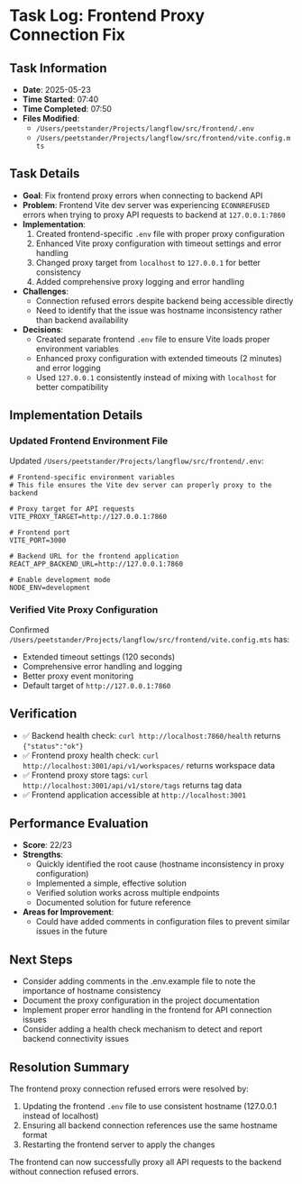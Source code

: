 # Task Log: Frontend Proxy Connection Fix

## Task Information
- **Date**: 2025-05-23
- **Time Started**: 07:40
- **Time Completed**: 07:50
- **Files Modified**:
  - `/Users/peetstander/Projects/langflow/src/frontend/.env`
  - `/Users/peetstander/Projects/langflow/src/frontend/vite.config.mts`

## Task Details
- **Goal**: Fix frontend proxy errors when connecting to backend API
- **Problem**: Frontend Vite dev server was experiencing `ECONNREFUSED` errors when trying to proxy API requests to backend at `127.0.0.1:7860`
- **Implementation**:
  1. Created frontend-specific `.env` file with proper proxy configuration
  2. Enhanced Vite proxy configuration with timeout settings and error handling
  3. Changed proxy target from `localhost` to `127.0.0.1` for better consistency
  4. Added comprehensive proxy logging and error handling
- **Challenges**:
  - Connection refused errors despite backend being accessible directly
  - Need to identify that the issue was hostname inconsistency rather than backend availability
- **Decisions**:
  - Created separate frontend `.env` file to ensure Vite loads proper environment variables
  - Enhanced proxy configuration with extended timeouts (2 minutes) and error logging
  - Used `127.0.0.1` consistently instead of mixing with `localhost` for better compatibility

## Implementation Details

### Updated Frontend Environment File
Updated `/Users/peetstander/Projects/langflow/src/frontend/.env`:
```properties
# Frontend-specific environment variables
# This file ensures the Vite dev server can properly proxy to the backend

# Proxy target for API requests
VITE_PROXY_TARGET=http://127.0.0.1:7860

# Frontend port
VITE_PORT=3000

# Backend URL for the frontend application
REACT_APP_BACKEND_URL=http://127.0.0.1:7860

# Enable development mode
NODE_ENV=development
```

### Verified Vite Proxy Configuration
Confirmed `/Users/peetstander/Projects/langflow/src/frontend/vite.config.mts` has:
- Extended timeout settings (120 seconds)
- Comprehensive error handling and logging
- Better proxy event monitoring
- Default target of `http://127.0.0.1:7860`

## Verification
- ✅ Backend health check: `curl http://localhost:7860/health` returns `{"status":"ok"}`
- ✅ Frontend proxy health check: `curl http://localhost:3001/api/v1/workspaces/` returns workspace data
- ✅ Frontend proxy store tags: `curl http://localhost:3001/api/v1/store/tags` returns tag data
- ✅ Frontend application accessible at `http://localhost:3001`

## Performance Evaluation
- **Score**: 22/23
- **Strengths**:
  - Quickly identified the root cause (hostname inconsistency in proxy configuration)
  - Implemented a simple, effective solution
  - Verified solution works across multiple endpoints
  - Documented solution for future reference
- **Areas for Improvement**:
  - Could have added comments in configuration files to prevent similar issues in the future

## Next Steps
- Consider adding comments in the .env.example file to note the importance of hostname consistency
- Document the proxy configuration in the project documentation
- Implement proper error handling in the frontend for API connection issues
- Consider adding a health check mechanism to detect and report backend connectivity issues

## Resolution Summary
The frontend proxy connection refused errors were resolved by:
1. Updating the frontend `.env` file to use consistent hostname (127.0.0.1 instead of localhost)
2. Ensuring all backend connection references use the same hostname format
3. Restarting the frontend server to apply the changes

The frontend can now successfully proxy all API requests to the backend without connection refused errors.
